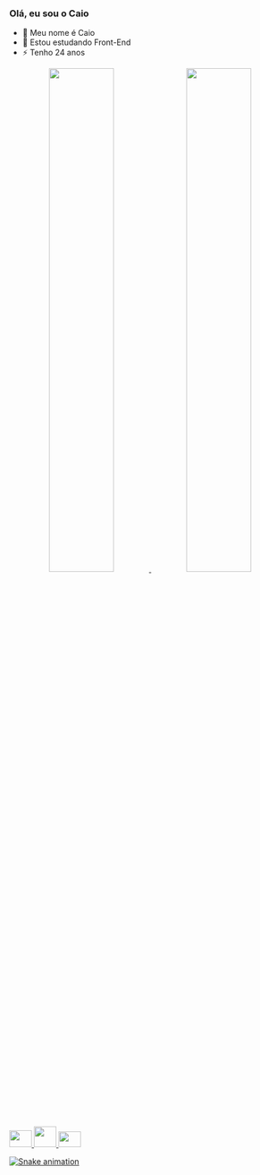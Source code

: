 ### Olá, eu sou o Caio

- 🔭 Meu nome é Caio
- 🌱 Estou estudando Front-End
- ⚡ Tenho 24 anos


<div align="center">
  <a href="https://github.com/caiof9">
  <img width="48%" src="https://github-readme-stats.vercel.app/api?username=caiof9&show_icons=true&theme=light&include_all_commits=true&count_private=true"/>
  <img width="48%" src="https://github-readme-stats.vercel.app/api/top-langs/?username=caiof9&layout=compact&langs_count=7&theme=light"/>
</div>

<div style = "display: inline_block"><br>
  <img src="https://cdn.jsdelivr.net/gh/devicons/devicon/icons/html5/html5-plain.svg" height="30" width= "40" />
  <img src="https://cdn.jsdelivr.net/gh/devicons/devicon/icons/css3/css3-original-wordmark.svg" height="37" width= "40" />
  <img src="https://cdn.jsdelivr.net/gh/devicons/devicon/icons/javascript/javascript-original.svg" height="28" width= "40" />
 </div>

  ![Snake animation](https://github.com/caiof9/caiof9/blob/output/github-contribution-grid-snake.svg)
